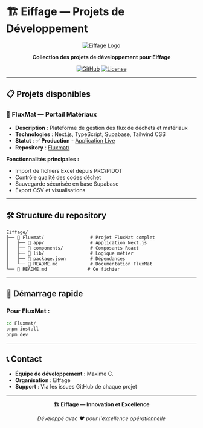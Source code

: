 # 🏗️ Eiffage — Projets de Développement

<div align="center">

![Eiffage Logo](https://img.shields.io/badge/Eiffage-Projets%20Développement-orange?style=for-the-badge&logo=construction)

**Collection des projets de développement pour Eiffage**

[![GitHub](https://img.shields.io/badge/GitHub-Repository-black?style=flat&logo=github)](https://github.com/MaxCtn/Eiffage-Projects)
[![License](https://img.shields.io/badge/License-Private-red?style=flat)](LICENSE)

</div>

---

## 📋 Projets disponibles

### 🚀 **FluxMat — Portail Matériaux**
- **Description** : Plateforme de gestion des flux de déchets et matériaux
- **Technologies** : Next.js, TypeScript, Supabase, Tailwind CSS
- **Statut** : ✅ **Production** - [Application Live](https://fluxmat.vercel.app)
- **Repository** : [Fluxmat/](./Fluxmat/)

**Fonctionnalités principales :**
- Import de fichiers Excel depuis PRC/PIDOT
- Contrôle qualité des codes déchet
- Sauvegarde sécurisée en base Supabase
- Export CSV et visualisations

---

## 🛠️ Structure du repository

```
Eiffage/
├── 📁 Fluxmat/                 # Projet FluxMat complet
│   ├── 📁 app/                 # Application Next.js
│   ├── 📁 components/          # Composants React
│   ├── 📁 lib/                 # Logique métier
│   ├── 📄 package.json         # Dépendances
│   └── 📄 README.md            # Documentation FluxMat
└── 📄 README.md               # Ce fichier
```

---

## 🚀 Démarrage rapide

### Pour FluxMat :
```bash
cd Fluxmat/
pnpm install
pnpm dev
```

---

## 📞 Contact

- **Équipe de développement** : Maxime C.
- **Organisation** : Eiffage
- **Support** : Via les issues GitHub de chaque projet

---

<div align="center">

**🏗️ Eiffage — Innovation et Excellence**

*Développé avec ❤️ pour l'excellence opérationnelle*

</div>